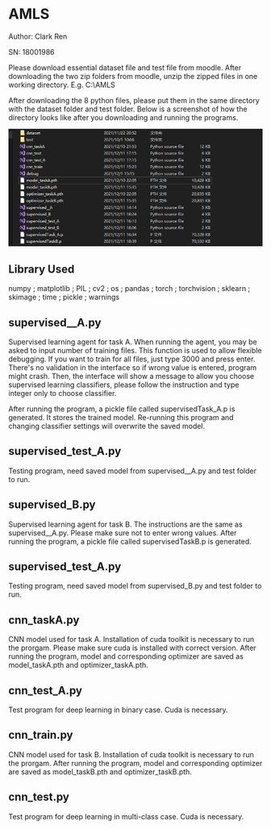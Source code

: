 # AMLS 

Author: Clark Ren 

SN: 18001986

Please download essential dataset file and test file from moodle. After downloading the two zip folders from moodle, unzip the zipped files in one working directory. E.g. C:\AMLS


After downloading the 8 python files, please put them in the same directory with the dataset folder and test folder. Below is a screenshot of how the directory looks like after you downloading and running the programs.

![Alt text](./view.png)

## Library Used
numpy ; matplotlib ; PIL ; cv2 ; os ; pandas ; torch ; torchvision ; sklearn ; skimage ; time ; pickle ; warnings


## supervised__A.py
Supervised learning agent for task A. When running the agent, you may be asked to input number of training files. This function is used to allow flexible debugging.
If you want to train for all files, just type 3000 and press enter. There's no validation in the interface so if wrong value is entered, program might crash.
Then, the interface will show a message to allow you choose supervised learning classifiers, please follow the instruction and type integer only to choose classifier.

After running the program, a pickle file called supervisedTask_A.p is generated. It stores the trained model. Re-running this program and changing classifier settings will overwrite the saved model.

## supervised_test_A.py
Testing program, need saved model from supervised__A.py and test folder to run.

## supervised_B.py
Supervised learning agent for task B. The instructions are the same as supervised__A.py. Please make sure not to enter wrong values. After running the program, a pickle file called supervisedTaskB.p is generated.

## supervised_test_A.py
Testing program, need saved model from supervised_B.py and test folder to run.

## cnn_taskA.py
CNN model used for task A. Installation of cuda toolkit is necessary to run the prorgam. Please make sure cuda is installed with correct version. After running the program, model and corresponding optimizer are saved as model_taskA.pth and optimizer_taskA.pth.

## cnn_test_A.py
Test program for deep learning in binary case. Cuda is necessary.

## cnn_train.py
CNN model used for task B. Installation of cuda toolkit is necessary to run the prorgam. After running the program, model and corresponding optimizer are saved as model_taskB.pth and optimizer_taskB.pth.

## cnn_test.py
Test program for deep learning in multi-class case. Cuda is necessary.
